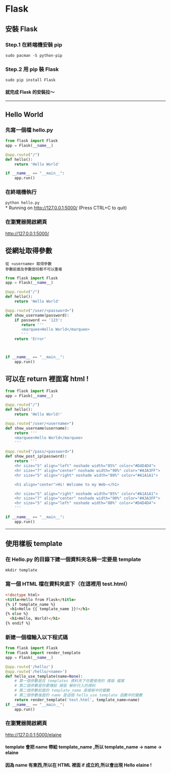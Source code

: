 # Flask

## 安裝 Flask

### Step.1 在終端機安裝 pip
`sudo pacman -S python-pip`
### Step.2 用 pip 裝 Flask
`sudo pip install Flask`
#### 就完成 Flask 的安裝拉～

---
## Hello World

### 先寫一個檔 hello.py
```py
from flask import Flask
app = Flask(__name__)

@app.route("/")
def hello():
    return 'Hello World'

if __name__ == "__main__":
    app.run()
```

### 在終端機執行
`python hello.py`  
\* Running on http://127.0.0.1:5000/ (Press CTRL+C to quit)

### 在瀏覽器開啟網頁
http://127.0.0.1:5000/


## 從網址取得參數
```
從 <username> 取得參數
參數前面及參數部份都不可以重複
```
```py
from flask import Flask
app = Flask(__name__)

@app.route("/")
def hello():
    return 'Hello World'

@app.route("/user/<password>")
def show_username(password):
    if password == '123':
       return '''
       <marquee>Hello World</marquee>
       '''
    return 'Error'



if __name__ == "__main__":
    app.run()
```


## 可以在 return 裡面寫 html !

```py
from flask import Flask
app = Flask(__name__)

@app.route("/")
def hello():
    return 'Hello World!'

@app.route("/user/<username>")
def show_username(username):
    return '''
    <marquee>Hello World</marquee>
    '''

@app.route("/pass/<password>")
def show_post_ip(password):
    return '''
    <hr size="5" align="left" noshade width="85%" color="#D4D4D4">
    <hr size="7" align="center" noshade width="90%" color="#A3A3FF">
    <hr size="5" align="right" noshade width="80%" color="#A1A1A1">

    <h1 align="center">Hi! Welcome to my Web~</h1>

    <hr size="5" align="right" noshade width="85%" color="#A1A1A1">
    <hr size="7" align="center" noshade width="90%" color="#A3A3FF">
    <hr size="5" align="left" noshade width="80%" color="#D4D4D4">
    '''

if __name__ == "__main__":
    app.run()
```
---
## 使用樣板 template

### 在 Hello.py 的目錄下建一個資料夾名稱一定要是 template
`mkdir template`
### 寫一個 HTML 檔在資料夾底下（在這裡用 test.html）
```html
<!doctype html>
<title>Hello from Flask</title>
{% if template_name %}
  <h1>Hello {{ template_name }}!</h1>
{% else %}
  <h1>Hello, World!</h1>
{% endif %}
```

### 新建一個檔輸入以下程式碼
```py
from flask import Flask
from flask import render_template
app = Flask(__name__)

@app.route('/hello/')
@app.route('/hello/<name>')
def hello_use_template(name=None):
    # 第一個參數是在 templates 資料夾下你要使用的 樣版 檔案
    # 第二個參數是你要傳給 樣版 解析代入的資料
    # 第二個參數前面的 template_name 是樣板中的變數
    # 第二個參數後面的 name 是這個 hello_use_template 函數中的變數
    return render_template('test.html', template_name=name)
if __name__ == "__main__":
    app.run()
```
### 在瀏覽器開啟網頁
http://127.0.0.1:5000/elaine
#### template 會把 name 帶給 template_name ,所以 template_name -> name -> elaine
#### 因為 name 有東西,所以在 HTML 裡面 if 成立的,所以會出現 Hello elaine !
